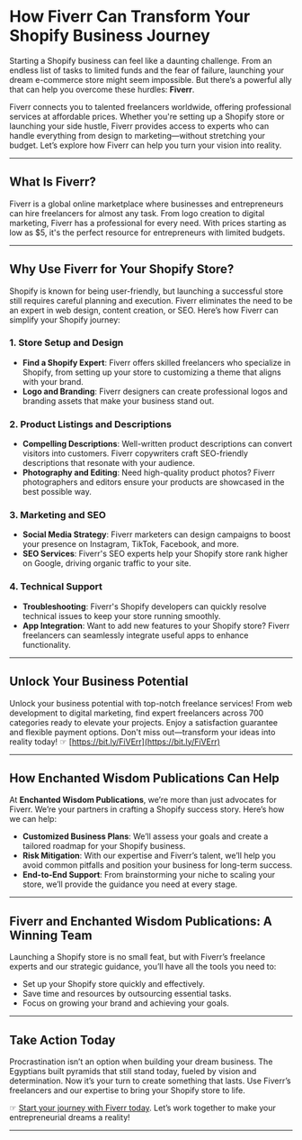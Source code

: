 # How Fiverr Can Transform Your Shopify Business Journey


Starting a Shopify business can feel like a daunting challenge. From an endless list of tasks to limited funds and the fear of failure, launching your dream e-commerce store might seem impossible. But there’s a powerful ally that can help you overcome these hurdles: **Fiverr**.

Fiverr connects you to talented freelancers worldwide, offering professional services at affordable prices. Whether you're setting up a Shopify store or launching your side hustle, Fiverr provides access to experts who can handle everything from design to marketing—without stretching your budget. Let’s explore how Fiverr can help you turn your vision into reality.

---

## What Is Fiverr?

Fiverr is a global online marketplace where businesses and entrepreneurs can hire freelancers for almost any task. From logo creation to digital marketing, Fiverr has a professional for every need. With prices starting as low as $5, it's the perfect resource for entrepreneurs with limited budgets.

---

## Why Use Fiverr for Your Shopify Store?

Shopify is known for being user-friendly, but launching a successful store still requires careful planning and execution. Fiverr eliminates the need to be an expert in web design, content creation, or SEO. Here’s how Fiverr can simplify your Shopify journey:

### 1. Store Setup and Design
- **Find a Shopify Expert**: Fiverr offers skilled freelancers who specialize in Shopify, from setting up your store to customizing a theme that aligns with your brand.
- **Logo and Branding**: Fiverr designers can create professional logos and branding assets that make your business stand out.

### 2. Product Listings and Descriptions
- **Compelling Descriptions**: Well-written product descriptions can convert visitors into customers. Fiverr copywriters craft SEO-friendly descriptions that resonate with your audience.
- **Photography and Editing**: Need high-quality product photos? Fiverr photographers and editors ensure your products are showcased in the best possible way.

### 3. Marketing and SEO
- **Social Media Strategy**: Fiverr marketers can design campaigns to boost your presence on Instagram, TikTok, Facebook, and more.
- **SEO Services**: Fiverr's SEO experts help your Shopify store rank higher on Google, driving organic traffic to your site.

### 4. Technical Support
- **Troubleshooting**: Fiverr's Shopify developers can quickly resolve technical issues to keep your store running smoothly.
- **App Integration**: Want to add new features to your Shopify store? Fiverr freelancers can seamlessly integrate useful apps to enhance functionality.

---

## Unlock Your Business Potential

Unlock your business potential with top-notch freelance services! From web development to digital marketing, find expert freelancers across 700 categories ready to elevate your projects. Enjoy a satisfaction guarantee and flexible payment options. Don't miss out—transform your ideas into reality today! ☞ [https://bit.ly/FiVErr](https://bit.ly/FiVErr)

---

## How Enchanted Wisdom Publications Can Help

At **Enchanted Wisdom Publications**, we’re more than just advocates for Fiverr. We’re your partners in crafting a Shopify success story. Here’s how we can help:

- **Customized Business Plans**: We’ll assess your goals and create a tailored roadmap for your Shopify business.
- **Risk Mitigation**: With our expertise and Fiverr’s talent, we’ll help you avoid common pitfalls and position your business for long-term success.
- **End-to-End Support**: From brainstorming your niche to scaling your store, we’ll provide the guidance you need at every stage.

---

## Fiverr and Enchanted Wisdom Publications: A Winning Team

Launching a Shopify store is no small feat, but with Fiverr’s freelance experts and our strategic guidance, you’ll have all the tools you need to:

- Set up your Shopify store quickly and effectively.
- Save time and resources by outsourcing essential tasks.
- Focus on growing your brand and achieving your goals.

---

## Take Action Today

Procrastination isn’t an option when building your dream business. The Egyptians built pyramids that still stand today, fueled by vision and determination. Now it’s your turn to create something that lasts. Use Fiverr’s freelancers and our expertise to bring your Shopify store to life. 

☞ [Start your journey with Fiverr today](https://bit.ly/FiVErr). Let’s work together to make your entrepreneurial dreams a reality!

---
